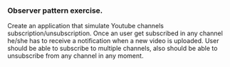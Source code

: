 ### Observer pattern exercise.

Create an application that simulate Youtube channels subscription/unsubscription.
Once an user get subscribed in any channel he/she has to receive a notification when a new video is uploaded.
User should be able to subscribe to multiple channels, also should be able to unsubscribe from any channel in any moment.  
